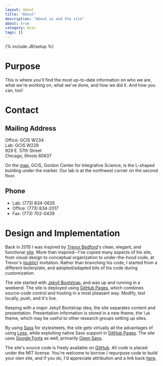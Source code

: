 ```yaml
---
layout: about
title: "About"
description: "About us and the site"
about: true
category: misc
tags: []
---
```

{% include JB/setup %}

<a name="purpose"></a>

# Purpose

This is where you'll find the most up-to-date information on who we are, what we're working on, what we've done, and how we did it. And how you can, too!

<a name="contact"></a>

# Contact

## Mailing Address
Office: GCIS W234<br/>
Lab: GCIS W229<br/>
929 E. 57th Street<br/>
Chicago, Illinois 60637

On the [map], GCIS, Gordon Center for Integrative Science, is the L-shaped building under the marker. Our lab is at the northwest corner on the second floor.

[map]: https://www.google.com/maps?q=929+E+57th+St,+Chicago,+IL+60637&hl=en&sll=37.0625,-95.677068&sspn=58.946508,135.263672&vpsrc=0&z=17


## Phone
* Lab: (773) 834-0635
* Office: (773) 834-2017
* Fax: (773) 702-0439 


<a name="design"></a>

# Design and Implementation

Back in 2015 I was inspired by [Trevor Bedford]'s clean, elegant, and functional [site][1]. More than inspired--I've copied many aspects of his site, from visual design to conceptual organization to under-the-hood code, at Trevor's ([public]) invitation. Rather than branching his code, I started from a different boilerplate, and adopted/adapted bits of his code during customization.

The site started with [Jekyll Bootstrap], and was up and running in a weekend. The site is deployed using [GitHub Pages], which combines source-code control and hosting in a most pleasant way. Modify, test locally, push, and it's live.

Keeping with a major Jekyll Bootstrap idea, the site separates content and presentation. Presentation information is stored in a new theme, the `lab` theme, which may be useful to other research groups setting up sites.

By using [Sass] for stylesheets, the site gets virtually all the advantages of using [Less], while exploiting native Sass support in [GitHub Pages]. The site uses [Google Fonts] as well, primarily [Open Sans].

The site's source code is freely available on [GitHub]. All code is placed under the MIT license. You're welcome to borrow / repurpose code to build your own site, and if you do, I'd appreciate attribution and a link back [here](http://drummondlab.org/about.html).

[Trevor Bedford]: http://bedford.io/team/trevor-bedford/
[1]: http://bedford.io
[public]: http://bedford.io/misc/about/
[Jekyll Bootstrap]: http://jekyllbootstrap.com
[GitHub Pages]: https://pages.github.com/
[GitHub]: http://github.com/
[Less]: http://lesscss.org/
[Sass]: http://sass-lang.com/
[Google Fonts]: http://www.google.com/fonts
[Open Sans]: https://www.google.com/fonts/specimen/Open+Sans

